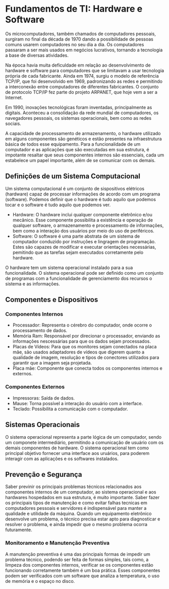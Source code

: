 # Fundamentos de TI: Hardware e Software
Os microcomputadores, também chamados de computadores pessoais, surgiram no final da década de 1970 dando a possibilidade de pessoas comuns usarem computadores no seu dia a dia. 
Os computadores passaram a ser mais usados em negócios lucrativos, tornando a tecnologia a base de diversas atividades.

Na época havia muita deficuldade em relação ao desenvolvimento de hardware e software para computadores que se limitavam a usar tecnologia própria de cada fabricante.
Ainda em 1974, surgiu o modelo de referência TCP/IP, que foi desenvolvido em 1969, padronizando as redes e permitindo a interconexão entre computadores de diferentes fabricantes. O conjunto de protocolo TCP/IP fez parte do projeto ARPANET, que hoje vem a ser a Internet.

Em 1990, inovações tecnológicas foram inventadas, principalmente as digitais. Aconteceu a consolidação da rede mundial de computadores, os navegadores pessoais, os sistemas operacionais, bem como as redes sociais.

A capacidade de processamento de armazenamento, o hardware utilizado em alguns componentes são genéticos e estão presentes na infraestrutura básica de todos esse equipamento.
Para a funcionalidade de um computador e as aplicações que são executadas em sua estrutura, é impotante resaltar que seus componentes internos são essenciais, cada um estabelece um papel importante, além de se comunicar com os demais.

## Definições de um Sistema Computacional
Um sistema computacional é um conjunto de sispositivos elétricos (hardware) capaz de processar informações de acordo com um programa (software). Podemos definir que o hardware é tudo aquilo que podemos tocar e o software é tudo aquilo que podemos ver.
- Hardware: O hardware inclui qualquer componente eletrônico e/ou mecânico. Esse componente possibilita a existência e operação de qualquer software, o armazenamento e processamento de informações, bem como a interação dos usuários por meio do uso de periféricos.
- Software: O software é uma parte abstrata de um sistema de computador conduzido por instruções e lingragem de programação. Estes são capazes de modificar e executar orientações necessárias, pemitindo que as tarefas sejam executados corretamente pelo hardware.

O hardware tem um sistema operacional instalado para a sua funcionalidade. O sistema operacional pode ser definido como um conjunto de programas com a funcionalidade de gerenciamento dos recursos o sistema e as informações.

## Componentes e Dispositivos
### Componentes Internos
- Processador: Representa o cérebro do computador, onde ocorre o processamento de dados.
- Memória Ram: Responsável por direcionar o processador, enviando as informações nescessárias para que os dados sejam processados.
- Placas de Vídeos: Para que os monitores sejam conectados na placa mãe, são usados adaptadores de vídeos que digerem quanto a qualidade de imagem, resolução e tipos de conectores utilizados para garantir que a imagem seja projetada.
- Placa mãe: Componente que conecta todos os componentes internos e externos.

### Componentes Externos
- Impressoras: Saída de dados.
- Mause: Torna possível a interação do usuário com a interface.
- Teclado: Possibilita a comunicação com o computador.

## Sistemas Operacionais
O sistema operacional representa a parte lógica de um computador, sendo um componete intermediário, permitindo a comunicação de usuário com os demais componentes de hardware. O sistema operacional tem como principal objetivo fornecer uma interface aos uruários, para poderem interagir com as aplicações e os softwares instalados.

## Prevenção e Segurança
Saber previnir os principais problemas técnicos relacionados aos componentes internos de um computador, ao sistema operacional e aos hardwares hospedados em sua estrutura, é muito importante. Saber fazer os principais tipos de manutenção e como evitar falhas tecnicas em computadores pessoais e servidores é indispensável para manter a qualidade e utilidade da máquina. Quando um equipamento eletrônico desenvolve um problema, o técnico precisa estar apto para diagnosticar e resolver o problema, e ainda impedir que o mesmo problema ocorra futuramente.

### Monitoramento e Manutenção Preventiva
A manutenção preventiva é uma das principais formas de impedir um problema técnico, podendo ser feita de formas símples, tais como, a limpeza dos componentes internos, verificar se os componentes estão funcionando corretamente também é um boa prática. Esses componentes podem ser verificados com um software que analiza a temperatura, o uso de memória e o espaço no disco.










